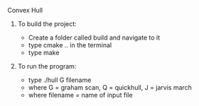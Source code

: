 Convex Hull

1. To build the project:
	- Create a folder called build and navigate to it
	- type cmake .. in the terminal
	- type make

2. To run the program:
	- type ./hull G filename
	- where G = graham scan, Q = quickhull, J = jarvis march
	- where filename = name of input file